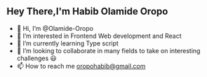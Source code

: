 ## Hey There,I'm Habib Olamide Oropo
- 👋 Hi, I’m @Olamide-Oropo
- 👀 I’m interested in Frontend Web development and React
- 🌱 I’m currently learning Type script
- 💞️ I’m looking to collaborate in many fields to take on interesting challenges 😃
- 📫 How to reach me oropohabib@gmail.com

<!---
Olamide-Oropo/Olamide-Oropo is a ✨ special ✨ repository because its `README.md` (this file) appears on your GitHub profile.
You can click the Preview link to take a look at your changes.
--->
